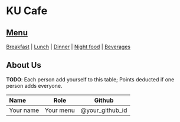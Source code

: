 # KU Cafe

## [Menu](Menu.md)

[Breakfast](#breakfast) | [Lunch](#lunch) | [Dinner](#dinner) | [Night food](#night-food) | [Beverages](#beverages)


## About Us

**TODO**: Each person add yourself to this table; Points deducted if one person adds everyone.

| Name      | Role      | Github          |
|:----------|-----------|-----------------|
| Your name | Your menu | @your_github_id |
